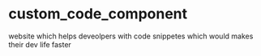 # custom_code_component
website which helps deveolpers with code snippetes which would makes their dev life faster
